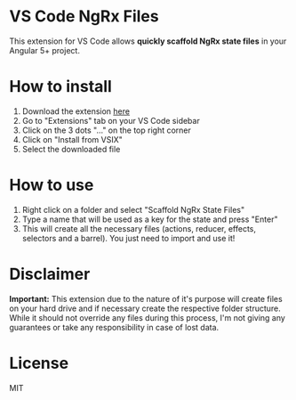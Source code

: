 # VS Code NgRx Files

This extension for VS Code allows **quickly scaffold NgRx state files** in your Angular 5+ project.

# How to install

1. Download the extension [here](https://github.com/lorrandavid/ngrx-files/releases/download/v0.0.3/ngrx-files-0.0.3.vsix)
2. Go to "Extensions" tab on your VS Code sidebar
3. Click on the 3 dots "..." on the top right corner
4. Click on "Install from VSIX"
5. Select the downloaded file

# How to use

1. Right click on a folder and select "Scaffold NgRx State Files"
2. Type a name that will be used as a key for the state and press "Enter"
3. This will create all the necessary files (actions, reducer, effects, selectors and a barrel). You just need to import and use it!

# Disclaimer

**Important:** This extension due to the nature of it's purpose will create
files on your hard drive and if necessary create the respective folder structure.
While it should not override any files during this process, I'm not giving any guarantees
or take any responsibility in case of lost data. 

# License

MIT
